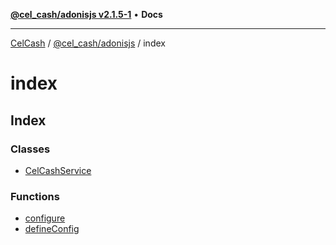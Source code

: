 [**@cel_cash/adonisjs v2.1.5-1**](../README.md) • **Docs**

***

[CelCash](../../../README.md) / [@cel\_cash/adonisjs](../README.md) / index

# index

## Index

### Classes

- [CelCashService](classes/CelCashService.md)

### Functions

- [configure](functions/configure.md)
- [defineConfig](functions/defineConfig.md)
